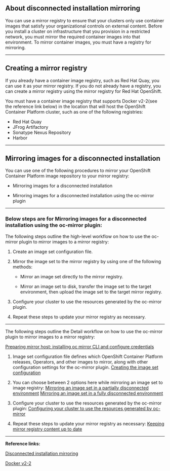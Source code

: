 ## About disconnected installation mirroring
You can use a mirror registry to ensure that your clusters only use container images that satisfy your organizational controls on external content. Before you install a cluster on infrastructure that you provision in a restricted network, you must mirror the required container images into that environment. To mirror container images, you must have a registry for mirroring.

---

## Creating a mirror registry
If you already have a container image registry, such as Red Hat Quay, you can use it as your mirror registry. If you do not already have a registry, you can create a mirror registry using the mirror registry for Red Hat OpenShift.

You must have a container image registry that supports Docker v2-2(see the reference link below) in the location that will host the OpenShift Container Platform cluster, such as one of the following registries:
- Red Hat Quay
- JFrog Artifactory
- Sonatype Nexus Repository
- Harbor

--- 

## Mirroring images for a disconnected installation
You can use one of the following procedures to mirror your OpenShift Container Platform image repository to your mirror registry:

- Mirroring images for a disconnected installation

- Mirroring images for a disconnected installation using the oc-mirror plugin

---

### Below steps are for  Mirroring images for a disconnected installation using the oc-mirror plugin:
The following steps outline the high-level workflow on how to use the oc-mirror plugin to mirror images to a mirror registry:

1. Create an image set configuration file.

2. Mirror the image set to the mirror registry by using one of the following methods:

    - Mirror an image set directly to the mirror registry.

    - Mirror an image set to disk, transfer the image set to the target environment, then upload the image set to the target mirror registry.

3. Configure your cluster to use the resources generated by the oc-mirror plugin.

4. Repeat these steps to update your mirror registry as necessary.

---

The following steps outline the Detail workflow on how to use the oc-mirror plugin to mirror images to a mirror registry:

[Preparing mirror host: installing oc mirror CLI and configure credentials](https://docs.openshift.com/container-platform/4.15/installing/disconnected_install/installing-mirroring-disconnected.html#mirroring-preparing-your-hosts)

1.  Image set configuration file defines which OpenShift Container Platform releases, Operators, and other images to mirror, along with other configuration settings for the oc-mirror plugin.
    [Creating the image set configuration](https://docs.openshift.com/container-platform/4.15/installing/disconnected_install/installing-mirroring-disconnected.html#oc-mirror-creating-image-set-config_installing-mirroring-disconnected)

2.  You can choose between 2 options here while mirroring an image set to image registry:
    [Mirroring an image set in a partially disconnected environment](https://docs.openshift.com/container-platform/4.15/installing/disconnected_install/installing-mirroring-disconnected.html#mirroring-image-set-partial)
    [Mirroring an image set in a fully disconnected environment](https://docs.openshift.com/container-platform/4.15/installing/disconnected_install/installing-mirroring-disconnected.html#mirroring-image-set-full)

3. Configure your cluster to use the resources generated by the oc-mirror plugin: 
   [Configuring your cluster to use the resources generated by oc-mirror](https://docs.openshift.com/container-platform/4.15/installing/disconnected_install/installing-mirroring-disconnected.html#oc-mirror-updating-cluster-manifests_installing-mirroring-disconnected)

4. Repeat these steps to update your mirror registry as necessary:
   [Keeping mirror registry content up to date](https://docs.openshift.com/container-platform/4.15/installing/disconnected_install/installing-mirroring-disconnected.html#updating-mirror-registry-content)

---

**Reference links:**

[Disconnected installation mirroring](https://docs.openshift.com/container-platform/4.15/installing/disconnected_install/index.html)

[Docker v2-2](https://docs.docker.com/registry/)
